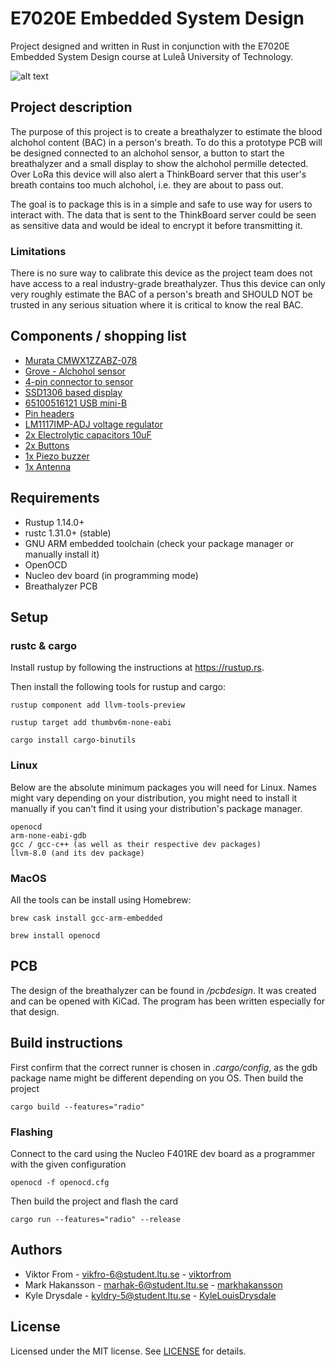 # E7020E Embedded System Design
Project designed and written in Rust in conjunction with the E7020E Embedded System Design course at Luleå University of Technology. 

![alt text](https://i.imgur.com/0GIBFLA.jpg)


## Project description
The purpose of this project is to create a breathalyzer to estimate the blood alchohol content (BAC) in a person's breath. 
To do this a prototype PCB will be designed connected to an alchohol sensor, a button to start the breathalyzer and a small display to show the alchohol permille detected. Over LoRa this device will also alert a ThinkBoard server that this user's breath contains too much alchohol, i.e. they are about to pass out. 

The goal is to package this is in a simple and safe to use way for users to interact with. The data that is sent to the ThinkBoard server could be seen as sensitive data and would be ideal to encrypt it before transmitting it. 

### Limitations
There is no sure way to calibrate this device as the project team does not have access to a real industry-grade breathalyzer. Thus this device can only very roughly estimate the BAC of a person's breath and SHOULD NOT be trusted in any serious situation where it is critical to know the real BAC.

## Components / shopping list
* [Murata CMWX1ZZABZ-078](https://www.digikey.com/product-detail/en/murata-electronics/CMWX1ZZABZ-078/490-16143-1-ND/6834151)
* [Grove - Alchohol sensor](https://www.elfa.se/en/grove-alcohol-sensor-seeed-studio-101020044/p/30069826)
* [4-pin connector to sensor](https://www.elfa.se/en/grove-universal-pin-connector-seeed-studio-110990030-10pcs-pack/p/30069939)
* [SSD1306 based display](https://cdon.se/hem-tradgard/oled-display-0-96-tum-vit-128x64-pixlar-ssd1306-spi-p50506639)
* [65100516121 USB mini-B](https://www.elfa.se/en/socket-horizontal-mini-usb-smd-wuerth-elektronik-65100516121/p/14257103)
* [Pin headers](https://www.elfa.se/en/wr-phd-straight-male-pcb-header-through-hole-54mm-wuerth-elektronik-61300611121/p/30024526)
* [LM1117IMP-ADJ voltage regulator](https://www.elfa.se/en/ldo-voltage-regulator-800ma-sot-223-texas-instruments-lm1117imp-adj-nopb/p/30019193)
* [2x Electrolytic capacitors 10uF](https://www.elfa.se/en/aluminium-electrolytic-capacitor-10-uf-50-20-vs-panasonic-eee1ha100wr/p/30108011)
* [2x Buttons](https://www.elfa.se/en/print-key-50-ma-12-vdc-te-connectivity-1437565/p/13566525)
* [1x Piezo buzzer](https://www.elfa.se/en/piezo-buzzer-70-db-khz-15-murata-pkm13epyh4000-a0/p/13787082)
* [1x Antenna](https://www.elfa.se/en/micro-coaxial-straight-socket-micro-coaxial-connector-50ohm-6ghz-molex-73412-0110/p/30076410)

## Requirements
* Rustup 1.14.0+
* rustc 1.31.0+ (stable)
* GNU ARM embedded toolchain (check your package manager or manually install it)
* OpenOCD
* Nucleo dev board (in programming mode)
* Breathalyzer PCB

## Setup

### rustc & cargo
Install rustup by following the instructions at https://rustup.rs.

Then install the following tools for rustup and cargo:
```
rustup component add llvm-tools-preview
```
```
rustup target add thumbv6m-none-eabi
```
```
cargo install cargo-binutils
```

### Linux
Below are the absolute minimum packages you will need for Linux. Names might vary depending on your distribution, you might need to install it manually if you can't find it using your distribution's package manager.
```
openocd
arm-none-eabi-gdb
gcc / gcc-c++ (as well as their respective dev packages)
llvm-8.0 (and its dev package)
```

### MacOS
All the tools can be install using Homebrew:
```
brew cask install gcc-arm-embedded

brew install openocd
```
## PCB
The design of the breathalyzer can be found in _/pcbdesign_. It was created and can be opened with KiCad. The program has been written especially for that design.

## Build instructions
First confirm that the correct runner is chosen in _.cargo/config_, as the gdb package name might be different depending on you OS. Then build the project
```
cargo build --features="radio"
```

### Flashing
Connect to the card using the Nucleo F401RE dev board as a programmer with the given configuration
```
openocd -f openocd.cfg
```
Then build the project and flash the card
```
cargo run --features="radio" --release
```

## Authors
* Viktor From - vikfro-6@student.ltu.se - [viktorfrom](https://github.com/viktorfrom)
* Mark Hakansson - marhak-6@student.ltu.se - [markhakansson](https://github.com/markhakansson)
* Kyle Drysdale - kyldry-5@student.ltu.se  - [KyleLouisDrysdale](https://github.com/KyleLouisDrysdale)

## License
Licensed under the MIT license. See [LICENSE](LICENSE) for details.

